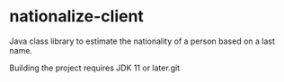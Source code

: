 nationalize-client
==================

Java class library to estimate the nationality of a person based on a last name.

Building the project requires JDK 11 or later.git